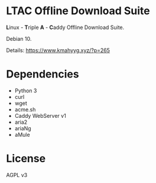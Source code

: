 # LTAC Offline Download Suite

**L**inux - **T**riple **A** - **C**addy Offline Download Suite.

Debian 10.

Details: https://www.kmahyyg.xyz/?p=265

# Dependencies

- Python 3
- curl
- wget
- acme.sh
- Caddy WebServer v1
- aria2
- ariaNg
- aMule

# License

AGPL v3

